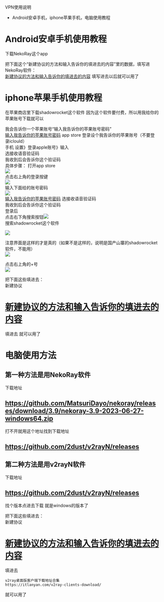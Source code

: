 
VPN使用说明


-   Android安卓手机，iphone苹果手机，电脑使用教程  
    
    
    
    
    
    
# Android安卓手机使用教程  
下载NekoRay这个app  
 
                

把下面这个“新建协议的方法和输入告诉你的填进去的内容”里的数据，填写进NekoRay软件：  
[新建协议的方法和输入告诉你的填进去的内容](新建协议的方法和输入告诉你的填进去的内容.md)
填写进去以后就可以用了  
            
       
            
# iphone苹果手机使用教程 


在苹果商店里下载shadowrocket这个软件
因为这个软件要付费，所以用我给你的苹果账号下载就可以

我会告诉你一个苹果账号“输入我告诉你的苹果账号密码”  
[输入我告诉你的苹果账号密码](输入我告诉你的苹果账号密码.md)
app store 登录设个我告诉你的苹果账号（不要登录iclould）  
手机 设置》登录apple账号》输入  
选接收语音验证码  
我收到后会告诉你这个验证码  
具体步骤：
打开app store  
 ![](https://api.transno.com/v3/document_image/667ffd78-cde9-4890-94b5-cfe6aa27c506-10714994.jpg)  
点击右上角的登录按键  
![](https://api.transno.com/v3/document_image/0cd74a08-dab8-47b8-ac3d-374dacd2687e-10714994.jpg)  
输入下面给的账号密码  
![](https://api.transno.com/v3/document_image/3f59a995-a034-4821-b699-9f408facd21e-10714994.jpg)             
[输入我告诉你的苹果账号密码](输入我告诉你的苹果账号密码.md)
选接收语音验证码  
我收到后会告诉你这个验证码  
登录后  
点击右下角搜索按钮![](https://api.transno.com/v3/document_image/435222ae-bb12-4939-a25f-103f9c2bfef2-10714994.jpg)  
搜索shadowrocket这个软件  
                
 ![](https://api.transno.com/v3/document_image/c410215d-a0bf-4cfc-be00-84b1135b245f-10714994.jpg)  
                    
                
注意界面是这样的才是真的（如果不是这样的，说明是国产山寨的shadowrocket软件，不能用）  
 ![](https://api.transno.com/v3/document_image/938d2e74-85ab-4da9-8639-cb82b86b2f80-10714994.jpg)  
                        
                
点击右上角的+号  
![](https://api.transno.com/v3/document_image/706b8876-9048-4490-8d3d-25f85cb5de8e-10714994.jpg)  
  
  
  
把下面这些填进去：  
新建协议
 
            
# [新建协议的方法和输入告诉你的填进去的内容](新建协议的方法和输入告诉你的填进去的内容.md)

填进去
就可以用了  


                    
# 电脑使用方法



## 第一种方法是用NekoRay软件 

下载地址
##  https://github.com/MatsuriDayo/nekoray/releases/download/3.9/nekoray-3.9-2023-06-27-windows64.zip
打不开就用这个地址找到下载地址
##  https://github.com/2dust/v2rayN/releases





## 第二种方法是用v2rayN软件 
下载地址
##  https://github.com/2dust/v2rayN/releases
    
找个版本点进去下载
就是windows的版本了

 把下面这些填进去：  
 新建协议
 
            
# [新建协议的方法和输入告诉你的填进去的内容](新建协议的方法和输入告诉你的填进去的内容.md)

 填进去

    v2ray桌面版客户端下载地址合集
    https://itlanyan.com/v2ray-clients-download/











 
 就可以用了  



